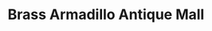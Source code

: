 ---
title: "Brass Armadillo Antique Mall"
url: /phoenix/brass-armadillo-antique-mall/
shop: antiques
---